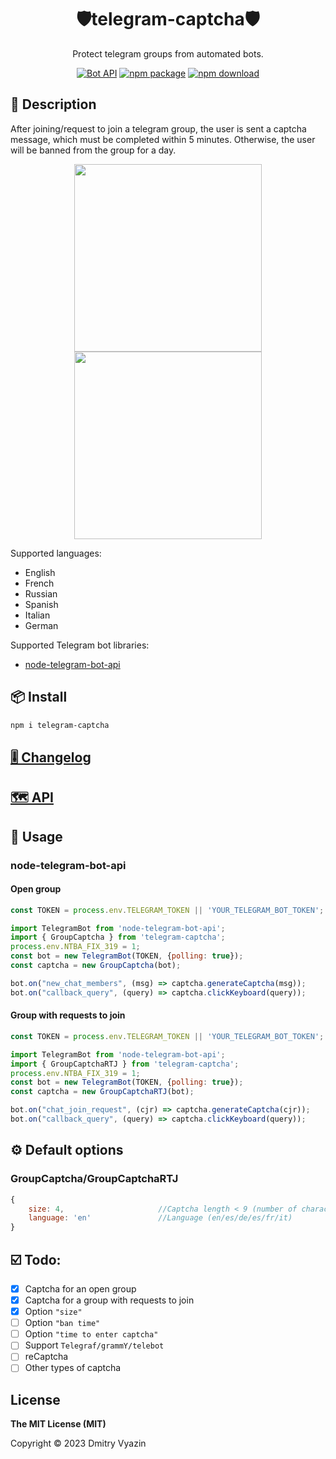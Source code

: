 <h1 align="center">🛡️telegram-captcha🛡️</h1>

<div align="center">

Protect telegram groups from automated bots.

[![Bot API](https://img.shields.io/badge/Bot%20API-v.6.3-00aced.svg?style=flat-square&logo=telegram)](https://core.telegram.org/bots/api)
[![npm package](https://img.shields.io/npm/v/telegram-captcha?logo=npm&style=flat-square)](https://www.npmjs.org/package/telegram-captcha)
[![npm download](https://img.shields.io/npm/dt/telegram-captcha)](https://www.npmjs.org/package/telegram-captcha)

</div>

## 📙 Description

After joining/request to join a telegram group, the user is sent a captcha message, which must be completed within 5 minutes. Otherwise, the user will be banned from the group for a day.

<div align="center">
<img src="https://github.com/VDS13/telegram-captcha/blob/main/img/demo1.gif" width="300"/>
<img src="https://github.com/VDS13/telegram-captcha/blob/main/img/demo2.gif" width="300"/>
</div>

Supported languages:
* English
* French
* Russian
* Spanish
* Italian
* German

Supported Telegram bot libraries:
* [node-telegram-bot-api](https://github.com/yagop/node-telegram-bot-api)

## 📦 Install
```sh
npm i telegram-captcha
```

## [🎚️ Changelog](https://github.com/VDS13/telegram-captcha/blob/main/CHANGELOG.md)

## [🗺 API](https://github.com/VDS13/telegram-captcha/blob/main/API.md)

## 🚀 Usage

### node-telegram-bot-api

#### Open group
```js
const TOKEN = process.env.TELEGRAM_TOKEN || 'YOUR_TELEGRAM_BOT_TOKEN';

import TelegramBot from 'node-telegram-bot-api';
import { GroupCaptcha } from 'telegram-captcha';
process.env.NTBA_FIX_319 = 1;
const bot = new TelegramBot(TOKEN, {polling: true});
const captcha = new GroupCaptcha(bot);

bot.on("new_chat_members", (msg) => captcha.generateCaptcha(msg));
bot.on("callback_query", (query) => captcha.clickKeyboard(query));
```

#### Group with requests to join
```js
const TOKEN = process.env.TELEGRAM_TOKEN || 'YOUR_TELEGRAM_BOT_TOKEN';

import TelegramBot from 'node-telegram-bot-api';
import { GroupCaptchaRTJ } from 'telegram-captcha';
process.env.NTBA_FIX_319 = 1;
const bot = new TelegramBot(TOKEN, {polling: true});
const captcha = new GroupCaptchaRTJ(bot);

bot.on("chat_join_request", (cjr) => captcha.generateCaptcha(cjr));
bot.on("callback_query", (query) => captcha.clickKeyboard(query));
```

## ⚙️ Default options 

### GroupCaptcha/GroupCaptchaRTJ
```javascript
{
    size: 4,                     //Captcha length < 9 (number of characters)
    language: 'en'               //Language (en/es/de/es/fr/it)
}
```

## ☑️ Todo:
- [x] Captcha for an open group
- [x] Captcha for a group with requests to join
- [x] Option `"size"`
- [ ] Option `"ban time"`
- [ ] Option `"time to enter captcha"`
- [ ] Support `Telegraf/grammY/telebot`
- [ ] reCaptcha
- [ ] Other types of captcha

## License

**The MIT License (MIT)**

Copyright © 2023 Dmitry Vyazin